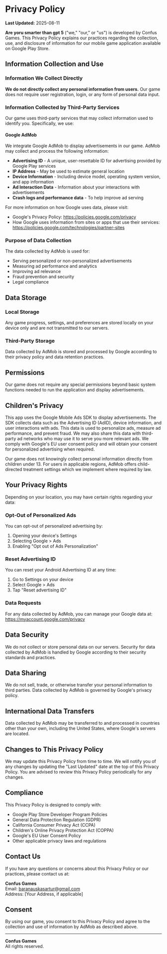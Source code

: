 # Privacy Policy

**Last Updated:** 2025-08-11

**Are yoru smarter than gpt 5** ("we," "our," or "us") is developed by Confus Games. This Privacy Policy explains our practices regarding the collection, use, and disclosure of information for our mobile game application available on Google Play Store.

## Information Collection and Use

### Information We Collect Directly
**We do not directly collect any personal information from users.** Our game does not require user registration, login, or any form of personal data input.

### Information Collected by Third-Party Services

Our game uses third-party services that may collect information used to identify you. Specifically, we use:

#### **Google AdMob**
We integrate Google AdMob to display advertisements in our game. AdMob may collect and process the following information:
- **Advertising ID** - A unique, user-resettable ID for advertising provided by Google Play services
- **IP Address** - May be used to estimate general location
- **Device Information** - Including device model, operating system version, and app information
- **Ad Interaction Data** - Information about your interactions with advertisements
- **Crash logs and performance data** - To help improve ad serving

For more information on how Google uses data, please visit:
- Google's Privacy Policy: https://policies.google.com/privacy
- How Google uses information from sites or apps that use their services: https://policies.google.com/technologies/partner-sites

### Purpose of Data Collection

The data collected by AdMob is used for:
- Serving personalized or non-personalized advertisements
- Measuring ad performance and analytics
- Improving ad relevance
- Fraud prevention and security
- Legal compliance

## Data Storage

### Local Storage
Any game progress, settings, and preferences are stored locally on your device only and are not transmitted to our servers.

### Third-Party Storage
Data collected by AdMob is stored and processed by Google according to their privacy policy and data retention practices.

## Permissions

Our game does not require any special permissions beyond basic system functions needed to run the application and display advertisements.

## Children's Privacy

This app uses the Google Mobile Ads SDK to display advertisements. The SDK collects data such as the Advertising ID (AdID), device information, and user interactions with ads. This data is used to personalize ads, measure ad performance, and prevent fraud. We may also share this data with third-party ad networks who may use it to serve you more relevant ads. We comply with Google's EU user consent policy and will obtain your consent for personalized advertising when required.

Our game does not knowingly collect personal information directly from children under 13. For users in applicable regions, AdMob offers child-directed treatment settings which we implement where required by law.

## Your Privacy Rights

Depending on your location, you may have certain rights regarding your data:

### Opt-Out of Personalized Ads
You can opt-out of personalized advertising by:
1. Opening your device's Settings
2. Selecting Google > Ads
3. Enabling "Opt out of Ads Personalization"

### Reset Advertising ID
You can reset your Android Advertising ID at any time:
1. Go to Settings on your device
2. Select Google > Ads
3. Tap "Reset advertising ID"

### Data Requests
For any data collected by AdMob, you can manage your Google data at: https://myaccount.google.com/privacy

## Data Security

We do not collect or store personal data on our servers. Security for data collected by AdMob is handled by Google according to their security standards and practices.

## Data Sharing

We do not sell, trade, or otherwise transfer your personal information to third parties. Data collected by AdMob is governed by Google's privacy policy.

## International Data Transfers

Data collected by AdMob may be transferred to and processed in countries other than your own, including the United States, where Google's servers are located.

## Changes to This Privacy Policy

We may update this Privacy Policy from time to time. We will notify you of any changes by updating the "Last Updated" date at the top of this Privacy Policy. You are advised to review this Privacy Policy periodically for any changes.

## Compliance

This Privacy Policy is designed to comply with:
- Google Play Store Developer Program Policies
- General Data Protection Regulation (GDPR)
- California Consumer Privacy Act (CCPA)
- Children's Online Privacy Protection Act (COPPA)
- Google's EU User Consent Policy
- Other applicable privacy laws and regulations

## Contact Us

If you have any questions or concerns about this Privacy Policy or our practices, please contact us at:

**Confus Games**  
Email: baranauskasartur@gmail.com  
Address: [Your Address, if applicable]

## Consent

By using our game, you consent to this Privacy Policy and agree to the collection and use of information by AdMob as described above.

---

**Confus Games**  
All rights reserved.
